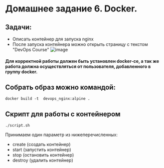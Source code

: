 # Домашнее задание 6. Docker.

## Задачи:
- Описать контейнер для запуска nginx
- После запуска контейнера можно открыть страницу с текстом "DevOps Course"
![image](https://i.ibb.co/jDw5q9B/image.png)

#### Для корректной работы должен быть установлен docker-ce, а так же работа должна осуществляться от пользователя, добавленного в группу docker.

## Собрать образ можно командой:
    docker build -t  devops_nginx:alpine .

## Скрипт для работы с контейнером
    ./script.sh
Принимаем один параметр из нижеперечисленных:
- create (создать контейнер)
- start (запустить контейнер)
- stop (остановить контейнер)
- destroy (удалить контейнер)
